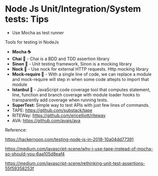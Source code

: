 # Node Js Unit/Integration/System tests: Tips

- Use Mocha as test runner

Tools for testing in NodeJs

- **Mocha ☕**
- **Chai** 🥃 - Chai is a BDD and TDD assertion library
- **Sinon 🧙‍** - Unit testing framework, Sinon is a mocking library
- **Nock 🔮** - Use nock for external HTTP requests. Http mocking library
- **Mock-require 🎩** - With a single line of code, we can replace a module and mock-require will step in when some code attepts to import that module
- **Istanbul 🔭** - JavaScript code coverage tool that computes statement, line, function and branch coverage with module loader hooks to transparently add coverage when running tests.
- **SuperTest:**  Simple way to test APIs with just few lines of commands.
- TAPE: https://github.com/substack/tape
- RITEWay: https://github.com/ericelliott/riteway
- AVA: https://github.com/avajs/ava



Reference: 

https://hackernoon.com/testing-node-js-in-2018-10a04dd77391

https://medium.com/javascript-scene/why-i-use-tape-instead-of-mocha-so-should-you-6aa105d8eaf4

https://medium.com/javascript-scene/rethinking-unit-test-assertions-55f59358253f

